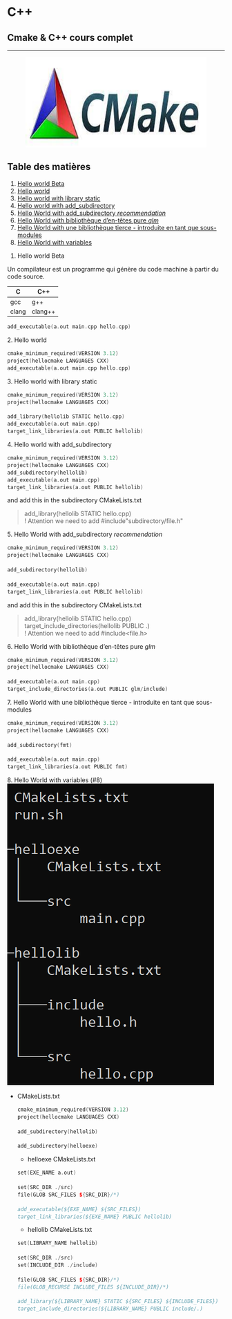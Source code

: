 # C++
## Cmake & C++ cours complet
--------------------
<p align="center"><img width="420" height="210" src="images/cmake.jpg"></p>

## Table des matières
1. [Hello world Beta](#1)
1. [Hello world](#2)
1. [Hello world with library static](#3)
1. [Hello world with add_subdirectory](#4)
1. [Hello World with add_subdirectory _recommendation_](#5)
1. [Hello World with bibliothèque d’en-têtes pure _glm_](#6)
1. [Hello World with une bibliothèque tierce - introduite en tant que sous-modules](#7)
1. [Hello World with variables](#8)


<a name="1"></a>
1. Hello world Beta
<p>Un compilateur est un programme qui génère du code machine à partir du code source.

| C | C++ |
| ------ | ------ |
| gcc | g++|
| clang | clang++|

```C
add_executable(a.out main.cpp hello.cpp)
```

<a name="2"></a>
2. Hello world 
```C
cmake_minimum_required(VERSION 3.12)
project(hellocmake LANGUAGES CXX)
add_executable(a.out main.cpp hello.cpp)
```

<a name="3"></a>
3. Hello world with library static

```C
cmake_minimum_required(VERSION 3.12)
project(hellocmake LANGUAGES CXX)

add_library(hellolib STATIC hello.cpp)
add_executable(a.out main.cpp)
target_link_libraries(a.out PUBLIC hellolib)
```

<a name="4"></a>
4. Hello world with add_subdirectory

```C
cmake_minimum_required(VERSION 3.12)
project(hellocmake LANGUAGES CXX)
add_subdirectory(hellolib)
add_executable(a.out main.cpp)
target_link_libraries(a.out PUBLIC hellolib)
```
and add this in the subdirectory CMakeLists.txt
>add_library(hellolib STATIC hello.cpp)<br>
! Attention  we need to add  #include"subdirectory/file.h"

<a name="5"></a>
5. Hello World with add_subdirectory _recommendation_

```C
cmake_minimum_required(VERSION 3.12)
project(hellocmake LANGUAGES CXX)

add_subdirectory(hellolib)

add_executable(a.out main.cpp)
target_link_libraries(a.out PUBLIC hellolib)
```
and add this in the subdirectory CMakeLists.txt
>add_library(hellolib STATIC hello.cpp)
><br>target_include_directories(hellolib PUBLIC .)
<br>! Attention  we need to add  #include<file.h>


<a name="6"></a>
6. Hello World with bibliothèque d’en-têtes pure _glm_

```C
cmake_minimum_required(VERSION 3.12)
project(hellocmake LANGUAGES CXX)

add_executable(a.out main.cpp)
target_include_directories(a.out PUBLIC glm/include)

```
<a name="7"></a>
7. Hello World with une bibliothèque tierce - introduite en tant que sous-modules

```C
cmake_minimum_required(VERSION 3.12)
project(hellocmake LANGUAGES CXX)

add_subdirectory(fmt)

add_executable(a.out main.cpp)
target_link_libraries(a.out PUBLIC fmt)
```
<a name="8"></a>
8. Hello World with variables (#8)
![alt text](images/variables.png?raw=true "sortie de code")
* CMakeLists.txt
    ```CPP
    cmake_minimum_required(VERSION 3.12)
    project(hellocmake LANGUAGES CXX)

    add_subdirectory(hellolib)

    add_subdirectory(helloexe)
    ```

    * helloexe CMakeLists.txt
    ```CPP
    set(EXE_NAME a.out)

    set(SRC_DIR ./src)
    file(GLOB SRC_FILES ${SRC_DIR}/*)

    add_executable(${EXE_NAME} ${SRC_FILES})
    target_link_libraries(${EXE_NAME} PUBLIC hellolib)
    ```

    * hellolib CMakeLists.txt
    ```CPP
    set(LIBRARY_NAME hellolib)

    set(SRC_DIR ./src)
    set(INCLUDE_DIR ./include)

    file(GLOB SRC_FILES ${SRC_DIR}/*)
    file(GLOB_RECURSE INCLUDE_FILES ${INCLUDE_DIR}/*)

    add_library(${LIBRARY_NAME} STATIC ${SRC_FILES} ${INCLUDE_FILES})
    target_include_directories(${LIBRARY_NAME} PUBLIC include/.)
    ```